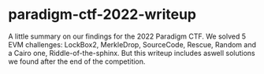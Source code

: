 # paradigm-ctf-2022-writeup

A little summary on our findings for the 2022 Paradigm CTF.
We solved 5 EVM challenges: LockBox2, MerkleDrop, SourceCode, Rescue, Random and a Cairo one, Riddle-of-the-sphinx.
But this writeup includes aswell solutions we found after the end of the competition.